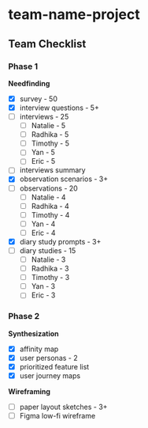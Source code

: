 # team-name-project

## Team Checklist
### Phase 1
**Needfinding**
- [x] survey - 50
- [x] interview questions - 5+
- [ ] interviews - 25
    - [ ] Natalie - 5
    - [ ] Radhika - 5
    - [ ] Timothy - 5
    - [ ] Yan - 5
    - [ ] Eric - 5
- [ ] interviews summary
- [x] observation scenarios - 3+
- [ ] observations - 20
    - [ ] Natalie - 4
    - [ ] Radhika - 4
    - [ ] Timothy - 4
    - [ ] Yan - 4
    - [ ] Eric - 4
- [x] diary study prompts - 3+
- [ ] diary studies - 15
    - [ ] Natalie - 3
    - [ ] Radhika - 3
    - [ ] Timothy - 3
    - [ ] Yan - 3
    - [ ] Eric - 3

### Phase 2
**Synthesization**
- [x] affinity map
- [x] user personas - 2
- [x] prioritized feature list
- [x] user journey maps

**Wireframing**
- [ ] paper layout sketches - 3+
- [ ] Figma low-fi wireframe
